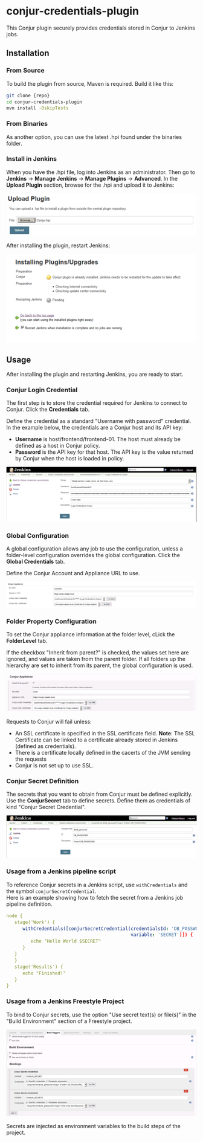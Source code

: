 # conjur-credentials-plugin
This Conjur plugin securely provides credentials stored in Conjur to Jenkins jobs.  

## Installation

### From Source

To build the plugin from source, Maven is required. Build it like this:

```bash
git clone {repo}
cd conjur-credentials-plugin
mvn install -DskipTests
```
### From Binaries

As another option, you can use the latest .hpi found under the binaries folder.

### Install in Jenkins

When you have the .hpi file, log into Jenkins as an administrator. Then go to **Jenkins** -> **Manage Jenkins** -> **Manage Plugins** -> 	**Advanced**. 
In the **Upload Plugin** section, browse for the .hpi and upload it to Jenkins:

![Upload Plugin](docs/images/UploadPlugin-Jenkins.png)

After installing the plugin, restart Jenkins:

![Install Plugin](docs/images/Plugin-Installing.png)



## Usage

After installing the plugin and restarting Jenkins, you are ready to start.

### Conjur Login Credential

The first step is to store the credential required for Jenkins to connect to Conjur. Click the **Credentials** tab.

 Define the credential as a standard "Username with password" credential. In the example below, the credentials are a Conjur host and its API key: 

* **Username** is host/frontend/frontend-01. The host must already be defined as a host in Conjur policy. 
* **Password** is the API key for that host. The API key is the value returned by Conjur when the host is loaded in policy. 

![Conjur Login Credential](docs/images/ConjurLogin-Credential.png)

### Global Configuration

A global configuration allows any job to use the configuration, unless a folder-level configuration overrides the global configuration. Click the **Global Credentials** tab.

 Define the Conjur Account and Appliance URL to use. 

![Global Configuration](docs/images/GlobalConfiguration.png)

 

### Folder Property Configuration

To set the Conjur appliance information at the folder level, cLick the **FolderLevel** tab. 

If the checkbox "Inherit from parent?" is checked, the values set here are ignored, and values are taken from the parent folder.  If all folders up the hierarchy are set to inherit from its parent, the global configuration is used.

![Folder Property Configuration](docs/images/FolderConfiguration.png)

Requests to Conjur will fail unless: 

* An SSL certificate is specified in the SSL certificate field. 
  **Note**: The SSL Certificate can be linked to a certificate already stored in Jenkins (defined as credentials). 
* There is a certificate locally defined in the cacerts of the JVM sending the requests    
* Conjur is not set up to use SSL.   

 

### Conjur Secret Definition

The secrets that you want to obtain from Conjur must be defined explicitly. Use the **ConjurSecret** tab to define secrets. Define them as credentials of kind "Conjur Secret Credential". 

![Conjur Secret Definition](docs/images/ConjurSecret-Credential.png)



###  Usage from a Jenkins pipeline script

To reference Conjur secrets in a Jenkins script, use `withCredentials` and the symbol `conjurSecretCredential`.  
Here is an example showing how to fetch the secret from a Jenkins job pipeline definition.

```yml
node {
   stage('Work') {
      withCredentials([conjurSecretCredential(credentialsId: 'DB_PASSWORD', 
                                              variable: 'SECRET')]) {
         echo "Hello World $SECRET"
      }
   }
   }
   stage('Results') {
      echo "Finished!"
   }
}
```

### Usage from a Jenkins Freestyle Project

To bind to Conjur secrets, use the option "Use secret text(s) or file(s)" in the "Build Environment" section of a Freestyle project.

![Secret bindings on Freestyle Project](docs/images/SecretBindingsOnFreestyle.png)

Secrets are injected as environment variables to the build steps of the project. 


